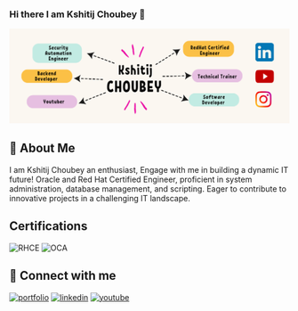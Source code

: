 
### Hi there I am Kshitij Choubey 👋


![Logo](images/banner12.png)


## 🚀 About Me
I am Kshitij Choubey an enthusiast, Engage with me in building a dynamic IT future! Oracle and Red Hat Certified Engineer, proficient in system administration, database management, and scripting. Eager to contribute to innovative projects in a challenging IT landscape. 

## Certifications

![RHCE](https://img.shields.io/badge/Red%20Hat-EE0000?style=for-the-badge&logo=redhat&logoColor=white)
![OCA](https://img.shields.io/badge/Oracle-F80000?style=for-the-badge&logo=oracle&logoColor=white)

## 🔗 Connect with me
[![portfolio](https://img.shields.io/badge/my_portfolio-000?style=for-the-badge&logo=ko-fi&logoColor=white)](https://kshitijchoubey.com/)
[![linkedin](https://img.shields.io/badge/LinkedIn-0077B5?style=for-the-badge&logo=linkedin&logoColor=white)](https://www.linkedin.com/in/kshitij-choubey-9a74a4124/)
[![youtube](https://img.shields.io/badge/YouTube-FF0000?style=for-the-badge&logo=youtube&logoColor=white)](https://youtube.com/@KCverse)


